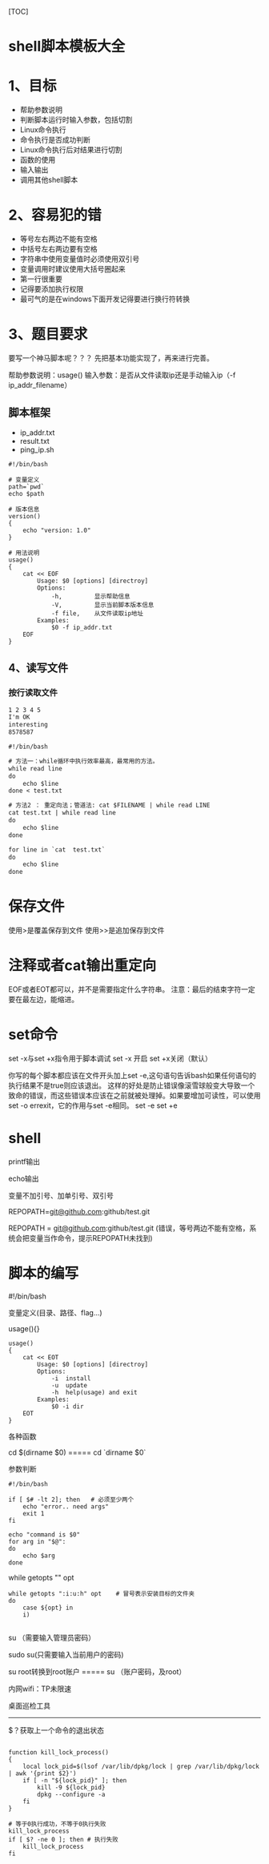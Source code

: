 [TOC]
# shell脚本模板大全

# 1、目标
- 帮助参数说明
- 判断脚本运行时输入参数，包括切割
- Linux命令执行
- 命令执行是否成功判断
- Linux命令执行后对结果进行切割
- 函数的使用
- 输入输出
- 调用其他shell脚本

# 2、容易犯的错
- 等号左右两边不能有空格
- 中括号左右两边要有空格
- 字符串中使用变量值时必须使用双引号
- 变量调用时建议使用大括号圈起来
- 第一行很重要
- 记得要添加执行权限
- 最可气的是在windows下面开发记得要进行换行符转换

# 3、题目要求
要写一个神马脚本呢？？？
先把基本功能实现了，再来进行完善。

帮助参数说明：usage()
输入参数：是否从文件读取ip还是手动输入ip（-f ip_addr_filename）

## 脚本框架
- ip_addr.txt
- result.txt
- ping_ip.sh


```
#!/bin/bash

# 变量定义
path=`pwd`
echo $path

# 版本信息
version()
{
	echo "version: 1.0"
}

# 用法说明
usage()
{
	cat << EOF
		Usage: $0 [options] [directroy]
		Options:
			-h, 		显示帮助信息
			-V,			显示当前脚本版本信息
			-f file,	从文件读取ip地址
		Examples:
			$0 -f ip_addr.txt
	EOF
}
```

## 4、读写文件
### 按行读取文件
```test.txt
1 2 3 4 5
I'm OK
interesting
8578587

#!/bin/bash

# 方法一：while循环中执行效率最高，最常用的方法。
while read line
do
    echo $line
done < test.txt

# 方法2 ： 重定向法；管道法: cat $FILENAME | while read LINE 
cat test.txt | while read line
do
    echo $line
done

for line in `cat  test.txt`
do
    echo $line
done
```

# 保存文件
使用>是覆盖保存到文件
使用>>是追加保存到文件

# 注释或者cat输出重定向
EOF或者EOT都可以，并不是需要指定什么字符串。
注意：最后的结束字符一定要在最左边，能缩进。

# set命令
set -x与set +x指令用于脚本调试
set -x 开启 
set +x关闭（默认）

你写的每个脚本都应该在文件开头加上set -e,这句语句告诉bash如果任何语句的执行结果不是true则应该退出。
这样的好处是防止错误像滚雪球般变大导致一个致命的错误，而这些错误本应该在之前就被处理掉。如果要增加可读性，可以使用set -o errexit，它的作用与set -e相同。
set -e
set +e

# shell

printf输出

echo输出

变量不加引号、加单引号、双引号

REPOPATH=git@github.com:github/test.git

REPOPATH = git@github.com:github/test.git  (错误，等号两边不能有空格，系统会把变量当作命令，提示REPOPATH未找到)

# 脚本的编写

#!/bin/bash

变量定义(目录、路径、flag...)

usage(){}

```
usage()
{
	cat << EOT
		Usage: $0 [options] [directroy]
		Options:
			-i	install
			-u	update
			-h	help(usage) and exit
		Examples:
			$0 -i dir
	EOT
}
```

各种函数

cd $(dirname $0)    ===== cd \`dirname $0\`

参数判断

```
#!/bin/bash

if [ $# -lt 2]; then   # 必须至少两个
	echo "error.. need args"
	exit 1
fi

echo "command is $0"
for arg in "$@":
do 
	echo $arg
done
```



while getopts "" opt

```
while getopts ":i:u:h" opt    # 冒号表示安装目标的文件夹
do
	case ${opt} in
	i)
		
```

su （需要输入管理员密码）

sudo su(只需要输入当前用户的密码)

su root转换到root账户   =====  su （账户密码，及root）



内网wifi：TP未限速

桌面巡检工具

---

$？获取上一个命令的退出状态

```

function kill_lock_process()
{
	local lock_pid=$(lsof /var/lib/dpkg/lock | grep /var/lib/dpkg/lock | awk '{print $2}')
	if [ -n "${lock_pid}" ]; then
		kill -9 ${lock_pid}
		dpkg --configure -a
	fi
}

# 等于0执行成功，不等于0执行失败
kill_lock_process
if [ $? -ne 0 ]; then # 执行失败
	kill_lock_process
fi
```

